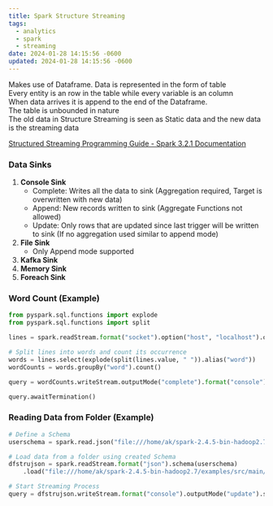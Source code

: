 ```yaml
---
title: Spark Structure Streaming
tags:
  - analytics
  - spark
  - streaming
date: 2024-01-28 14:15:56 -0600
updated: 2024-01-28 14:15:56 -0600
---
```


Makes use of Dataframe. Data is represented in the form of table  
Every entity is an row in the table while every variable is an column  
When data arrives it is append to the end of the Dataframe.  
The table is unbounded in nature  
The old data in Structure Streaming is seen as Static data and the new data is the streaming data

[Structured Streaming Programming Guide - Spark 3.2.1 Documentation](https://spark.apache.org/docs/latest/structured-streaming-programming-guide.html)

### Data Sinks

1. **Console Sink**
	* Complete: Writes all the data to sink (Aggregation required, Target is overwritten with new data)
	* Append: New records written to sink (Aggregate Functions not allowed)
	* Update: Only rows that are updated since last trigger will be written to sink (If no aggregation used similar to append mode)
2. **File Sink**
	 * Only Append mode supported
3. **Kafka Sink**
4. **Memory Sink**
5. **Foreach Sink**

### Word Count (Example)

````python
from pyspark.sql.functions import explode
from pyspark.sql.functions import split

lines = spark.readStream.format("socket").option("host", "localhost").option("port", 9999).load()

# Split lines into words and count its occurrence
words = lines.select(explode(split(lines.value, " ")).alias("word"))
wordCounts = words.groupBy("word").count()

query = wordCounts.writeStream.outputMode("complete").format("console").start()

query.awaitTermination()
````

### Reading Data from Folder (Example)

````python
# Define a Schema
userschema = spark.read.json("file:///home/ak/spark-2.4.5-bin-hadoop2.7/examples/src/main/resources/people.json").schema

# Load data from a folder using created Schema
dfstrujson = spark.readStream.format("json").schema(userschema)
	.load("file:///home/ak/spark-2.4.5-bin-hadoop2.7/examples/src/main/resources/lookup_folder")

# Start Streaming Process
query = dfstrujson.writeStream.format("console").outputMode("update").start()
````
